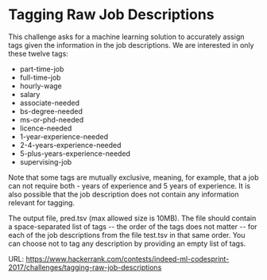 # Tagging Raw Job Descriptions
This challenge asks for a machine learning solution to accurately assign tags given the information in the job descriptions. We are interested in only these twelve tags:
* part-time-job
* full-time-job
* hourly-wage
* salary
* associate-needed
* bs-degree-needed
* ms-or-phd-needed
* licence-needed
* 1-year-experience-needed
* 2-4-years-experience-needed
* 5-plus-years-experience-needed
* supervising-job

Note that some tags are mutually exclusive, meaning, for example, that a job can not require both - years of experience and  5 years of experience. It is also possible that the job description does not contain any information relevant for tagging.

The output file, pred.tsv (max allowed size is 10MB). The file should contain a space-separated list of tags -- the order of the tags does not matter -- for each of the job descriptions from the file test.tsv in that same order. You can choose not to tag any description by providing an empty list of tags.

URL: https://www.hackerrank.com/contests/indeed-ml-codesprint-2017/challenges/tagging-raw-job-descriptions
